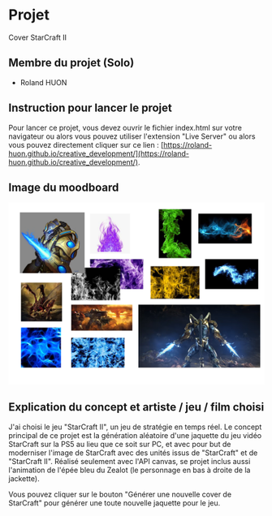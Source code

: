 # Projet

Cover StarCraft II

## Membre du projet (Solo)

- Roland HUON

## Instruction pour lancer le projet

Pour lancer ce projet, vous devez ouvrir le fichier index.html sur votre navigateur ou alors vous pouvez utiliser l'extension "Live Server" ou alors vous pouvez directement cliquer sur ce lien : [https://roland-huon.github.io/creative_development/](https://roland-huon.github.io/creative_development/).

## Image du moodboard

![Moodboard](/images/moodboard.png)

## Explication du concept et artiste / jeu / film choisi

J'ai choisi le jeu "StarCraft II", un jeu de stratégie en temps réel. Le concept principal de ce projet est la génération aléatoire d'une jaquette du jeu vidéo StarCraft sur la PS5 au lieu que ce soit sur PC, et avec pour but de moderniser l'image de StarCraft avec des unités issus de "StarCraft" et de "StarCraft II". Réalisé seulement avec l'API canvas, se projet inclus aussi l'animation de l'épée bleu du Zealot (le personnage en bas à droite de la jackette).

Vous pouvez cliquer sur le bouton "Générer une nouvelle cover de StarCraft" pour générer une toute nouvelle jaquette pour le jeu.